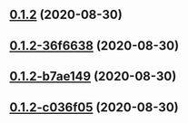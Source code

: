 ## [0.1.2](https://github.com/wakeand/fvtt-system-rqg/compare/v0.1.2-36f6638...v0.1.2) (2020-08-30)




## [0.1.2-36f6638](https://github.com/wakeand/fvtt-system-rqg/compare/v0.1.2-b7ae149...v0.1.2-36f6638) (2020-08-30)




## [0.1.2-b7ae149](https://github.com/wakeand/fvtt-system-rqg/compare/v0.1.2-c036f05...v0.1.2-b7ae149) (2020-08-30)




## [0.1.2-c036f05](https://github.com/wakeand/fvtt-system-rqg/compare/v0.1.1...v0.1.2-c036f05) (2020-08-30)




